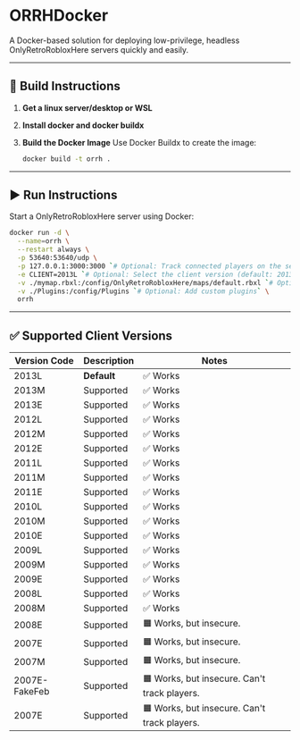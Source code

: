 # ORRHDocker

A Docker-based solution for deploying low-privilege, headless OnlyRetroRobloxHere servers quickly and easily.

---

## 🚧 Build Instructions

1. **Get a linux server/desktop or WSL**

2. **Install docker and docker buildx**

3. **Build the Docker Image**
   Use Docker Buildx to create the image:

   ```bash
   docker build -t orrh .
   ```

---

## ▶️ Run Instructions

Start a OnlyRetroRobloxHere server using Docker:

```bash
docker run -d \
  --name=orrh \
  --restart always \
  -p 53640:53640/udp \
  -p 127.0.0.1:3000:3000 `# Optional: Track connected players on the server, it is heavely recommended to put this behind a reverse proxy.` \
  -e CLIENT=2013L `# Optional: Select the client version (default: 2013L)` \
  -v ./mymap.rbxl:/config/OnlyRetroRobloxHere/maps/default.rbxl `# Optional: Mount a custom map` \
  -v ./Plugins:/config/Plugins `# Optional: Add custom plugins` \
  orrh
```

---

## ✅ Supported Client Versions

| Version Code | Description | Notes |
| --- | --- | --- |
| 2013L | **Default** | ✅ Works |
| 2013M | Supported | ✅ Works |
| 2013E | Supported | ✅ Works |
| 2012L | Supported | ✅ Works |
| 2012M | Supported | ✅ Works |
| 2012E | Supported | ✅ Works |
| 2011L | Supported | ✅ Works |
| 2011M | Supported | ✅ Works |
| 2011E | Supported | ✅ Works |
| 2010L | Supported | ✅ Works |
| 2010M | Supported | ✅ Works |
| 2010E | Supported | ✅ Works |
| 2009L | Supported | ✅ Works |
| 2009M | Supported | ✅ Works |
| 2009E | Supported | ✅ Works |
| 2008L | Supported | ✅ Works |
| 2008M | Supported | ✅ Works |
| 2008E | Supported | 🟧 Works, but insecure. |
| 2007E | Supported | 🟧 Works, but insecure. |
| 2007M | Supported | 🟧 Works, but insecure. |
| 2007E-FakeFeb | Supported | 🟧 Works, but insecure. Can't track players. |
| 2007E | Supported | 🟧 Works, but insecure. Can't track players. |
